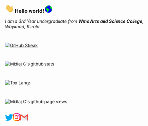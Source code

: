 ### <img src="https://github.com/midlajc/midlajc/blob/master/assets/Hi.gif" width="29px"> Hello world!&nbsp;<img src="https://github.com/midlajc/midlajc/blob/master/assets/Earth.gif" width="24px">

<p>
  <em>
    I am a 3rd Year undergraduate from <b>Wmo Arts and Science College</b>, Wayanad, Kerala. 
  </em>
</p>

<br>

[![GitHub Streak](https://github-readme-streak-stats.herokuapp.com?user=midlajc&theme=radical&date_format=M%20j%5B%2C%20Y%5D)](https://git.io/streak-stats)

<br>

![Midlaj C's github stats](https://github-readme-stats.vercel.app/api?username=midlajc&count_private=true&show_icons=true&theme=radical)
                         
<br>

![Top Langs](https://github-readme-stats.vercel.app/api/top-langs/?username=midlajc&layout=compact&theme=radical)

<br>

![Midlaj C's github page views](https://komarev.com/ghpvc/?username=midlajc&color=brightgreen)

<br>

  <a href="https://twitter.com/midlajc1">
    <img align="left" alt="Midlaj C | Twitter" width="26px" src="https://github.com/midlajc/midlajc/blob/master/assets/Twitter.svg" />
  </a>
  <a href="https://www.instagram.com/_midlaj_c/">
    <img align="left" alt="Midlaj C | Instagram" width="24px" src="https://github.com/midlajc/midlajc/blob/master/assets/Instagram.svg" />
  </a>
  <a href="mailto:mail.midlajc@gmail.com">
    <img align="left" alt="Midlaj C | Gmail" width="26px" src="https://github.com/midlajc/midlajc/blob/master/assets/Gmail.svg" />
  </a>


<!--
**midlajc/midlajc** is a ✨ _special_ ✨ repository because its `README.md` (this file) appears on your GitHub profile.

Here are some ideas to get you started:

- 🔭 I’m currently working on ...
- 🌱 I’m currently learning ...
- 👯 I’m looking to collaborate on ...
- 🤔 I’m looking for help with ...
- 💬 Ask me about ...
- 📫 How to reach me: ...
- 😄 Pronouns: ...
- ⚡ Fun fact: ...
-->
